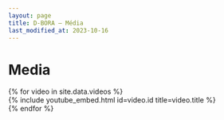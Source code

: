 ```yaml
---
layout: page
title: D-BORA — Média
last_modified_at: 2023-10-16
---
```


# Media

<div class="row row-cols-1 row-cols-md-2 g-4">
  {% for video in site.data.videos %}
    <div class="col">
      {% include youtube_embed.html id=video.id title=video.title %}
    </div>
  {% endfor %}
</div>
